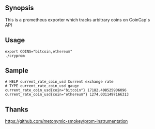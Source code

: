 ## Synopsis

This is a prometheus exporter which tracks arbitrary coins on CoinCap's API

## Usage

```
export COINS="bitcoin,ethereum"
./cryprom
```

## Sample
```
# HELP current_rate_coin_usd Current exchange rate
# TYPE current_rate_coin_usd gauge
current_rate_coin_usd{coin="bitcoin"} 17182.408525906096
current_rate_coin_usd{coin="ethereum"} 1274.0311497166313
```

## Thanks

<https://github.com/metonymic-smokey/prom-instrumentation>
